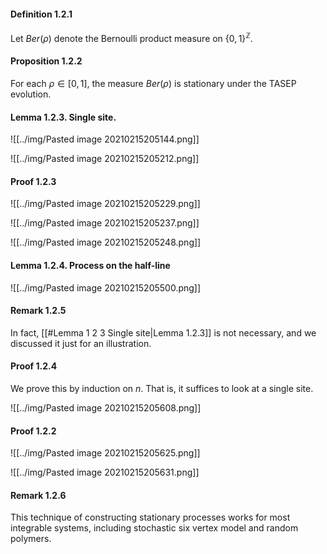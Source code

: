 #### Definition 1.2.1

Let $Ber(\rho)$ denote the Bernoulli product measure on $\left\{ 0,1 \right\}^{\mathbb{Z}}$.

#### Proposition 1.2.2

For each $\rho\in[0,1]$, the measure $Ber(\rho)$ is stationary under the TASEP evolution.

#### Lemma 1.2.3. Single site.

![[../img/Pasted image 20210215205144.png]]

![[../img/Pasted image 20210215205212.png]]

#### Proof 1.2.3

![[../img/Pasted image 20210215205229.png]]

![[../img/Pasted image 20210215205237.png]]

![[../img/Pasted image 20210215205248.png]]

#### Lemma 1.2.4. Process on the half-line

![[../img/Pasted image 20210215205500.png]]

#### Remark 1.2.5

In fact, [[#Lemma 1 2 3 Single site|Lemma 1.2.3]] is not necessary, and we discussed it just for an illustration.

#### Proof 1.2.4

We prove this by induction on $n$. That is, it suffices to look at a single site. 

![[../img/Pasted image 20210215205608.png]]

#### Proof 1.2.2

![[../img/Pasted image 20210215205625.png]]

![[../img/Pasted image 20210215205631.png]]

#### Remark 1.2.6

This technique of constructing stationary processes works for most integrable systems, including stochastic six vertex model and random polymers.

